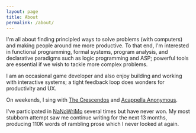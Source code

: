 ```yaml
---
layout: page
title: About
permalink: /about/
---
```


I'm all about finding principled ways to solve problems (with computers) and making people around me more productive. To that end, I'm interested in functional programming, formal systems, program analysis, and declarative paradigms such as logic programming and ASP; powerful tools are essential if we wish to tackle more complex problems.

I am an occasional game developer and also enjoy building and working with interactive systems; a tight feedback loop does wonders for productivity and UX.

On weekends, I sing with [The Crescendos](https://www.instagram.com/the_crescendos/) and [Acappella Anonymous](https://www.instagram.com/acappellaanonymous/).

I've participated in [NaNoWriMo](https://www.nanowrimo.org/) several times but have never won. My most stubborn attempt saw me continue writing for the next 13 months, producing 110K words of rambling prose which I never looked at again.
